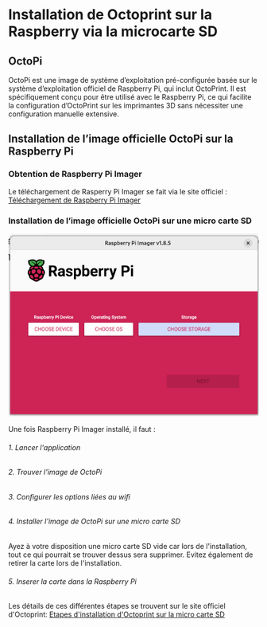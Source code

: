# Installation de Octoprint sur la Raspberry via la microcarte SD

## OctoPi

OctoPi est une image de système d’exploitation pré-configurée basée sur le système d’exploitation officiel de Raspberry Pi, qui inclut OctoPrint. Il est spécifiquement conçu pour être utilisé avec le Raspberry Pi, ce qui facilite la configuration d’OctoPrint sur les imprimantes 3D sans nécessiter une configuration manuelle extensive.

## Installation de l’image officielle OctoPi sur la Raspberry Pi

### Obtention de Raspberry Pi Imager

Le téléchargement de Rasperry Pi Imager se fait via le site officiel : [Téléchargement de Raspberry Pi Imager](https://www.raspberrypi.com/software/)

### Installation de l’image officielle OctoPi sur une micro carte SD

![Imager](assets/imager.png)

Une fois Raspberry Pi Imager installé, il faut :
###### 1. Lancer l'application
###### 2. Trouver l'image de OctoPi
###### 3. Configurer les options liées au wifi
###### 4. Installer l'image de OctoPi sur une micro carte SD
Ayez à votre disposition une micro carte SD vide car lors de l'installation, tout ce qui pourrait se trouver dessus sera supprimer.
Evitez également de retirer la carte lors de l'installation.
###### 5. Inserer la carte dans la Raspberry Pi

Les détails de ces différentes étapes se trouvent sur le site officiel d'Octoprint: [Etapes d'installation d'Octoprint sur la micro carte SD](https://octoprint.org/download/)








